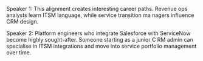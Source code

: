 Speaker 1: This alignment creates interesting career paths. Revenue ops analysts learn ITSM language, while service transition ma
nagers influence CRM design.

Speaker 2: Platform engineers who integrate Salesforce with ServiceNow become highly sought-after. Someone starting as a junior C
RM admin can specialise in ITSM integrations and move into service portfolio management over time.
